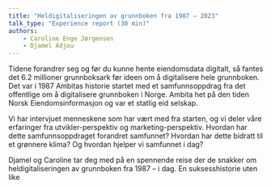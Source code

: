```yaml
---
title: "Heldigitaliseringen av grunnboken fra 1987 – 2023"
talk_type: "Experience report (30 min)"
authors:
    - Caroline Enge Jørgensen
    - Djamel Adjou
---
```

Tidene forandrer seg og før du kunne hente eiendomsdata digitalt, så fantes det 6.2 millioner grunnboksark før ideen om å digitalisere hele grunnboken. Det var i 1987 Ambitas historie startet med et samfunnsoppdrag fra det offentlige om å digitalisere grunnboken i Norge. Ambita het på den tiden Norsk Eiendomsinformasjon og var et statlig eid selskap.
 
Vi har intervjuet menneskene som har vært med fra starten, og vi deler våre erfaringer fra utvikler-perspektiv og marketing-perspektiv. Hvordan har dette samfunnsoppdraget forandret samfunnet? Hvordan har dette bidratt til et grønnere klima? Og hvordan hjelper vi samfunnet i dag?
 
Djamel og Caroline tar deg med på en spennende reise der de snakker om heldigitaliseringen av grunnboken fra 1987 – i dag. En suksesshistorie uten like
